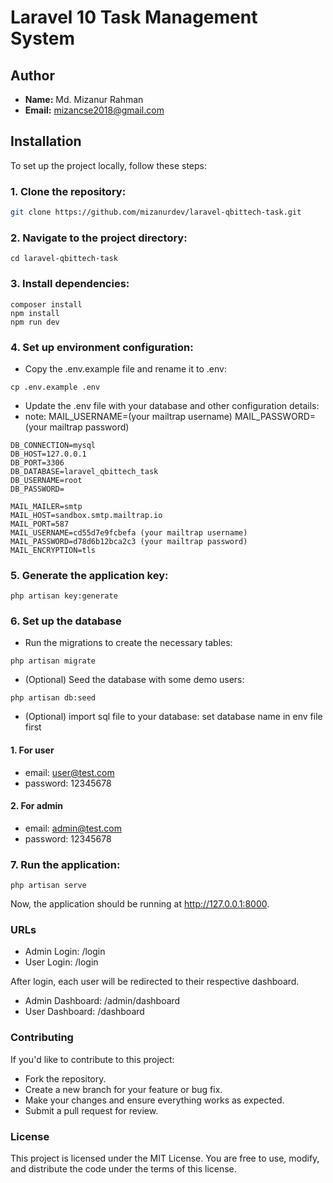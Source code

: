 # Laravel 10 Task Management System
## Author
- **Name:** Md. Mizanur Rahman
- **Email:** mizancse2018@gmail.com


## Installation

To set up the project locally, follow these steps:

### 1. Clone the repository:

```bash
git clone https://github.com/mizanurdev/laravel-qbittech-task.git
```
### 2. Navigate to the project directory:
```
cd laravel-qbittech-task
```

### 3. Install dependencies:
```
composer install
npm install
npm run dev
```

### 4. Set up environment configuration:
- Copy the .env.example file and rename it to .env:
```
cp .env.example .env
```
- Update the .env file with your database and other configuration details:
- note: MAIL_USERNAME=(your mailtrap username) MAIL_PASSWORD=(your mailtrap password)
```
DB_CONNECTION=mysql
DB_HOST=127.0.0.1
DB_PORT=3306
DB_DATABASE=laravel_qbittech_task
DB_USERNAME=root
DB_PASSWORD=

MAIL_MAILER=smtp
MAIL_HOST=sandbox.smtp.mailtrap.io
MAIL_PORT=587
MAIL_USERNAME=cd55d7e9fcbefa (your mailtrap username)
MAIL_PASSWORD=d78d6b12bca2c3 (your mailtrap password)
MAIL_ENCRYPTION=tls
```
### 5. Generate the application key:
```
php artisan key:generate
```
### 6. Set up the database
- Run the migrations to create the necessary tables:
```
php artisan migrate
```
- (Optional) Seed the database with some demo users:
```
php artisan db:seed
```
- (Optional) import sql file to your database:
set database name in env file first
#### 1. For user
- email: user@test.com
- password: 12345678
#### 2. For admin
- email: admin@test.com
- password: 12345678

### 7. Run the application:
```
php artisan serve
```
Now, the application should be running at http://127.0.0.1:8000.


### URLs
- Admin Login: /login
- User Login: /login

After login, each user will be redirected to their respective dashboard.

- Admin Dashboard: /admin/dashboard
- User Dashboard: /dashboard

### Contributing

If you'd like to contribute to this project:

- Fork the repository.
- Create a new branch for your feature or bug fix.
- Make your changes and ensure everything works as expected.
- Submit a pull request for review.

### License
This project is licensed under the MIT License. You are free to use, modify, and distribute the code under the terms of this license.